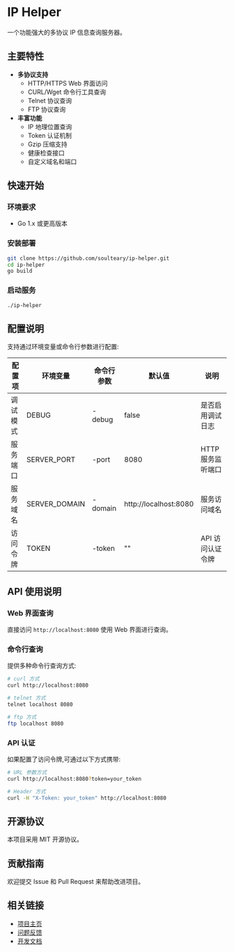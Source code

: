 # IP Helper

一个功能强大的多协议 IP 信息查询服务器。

## 主要特性

- **多协议支持**
  - HTTP/HTTPS Web 界面访问
  - CURL/Wget 命令行工具查询
  - Telnet 协议查询
  - FTP 协议查询
- **丰富功能**
  - IP 地理位置查询
  - Token 认证机制
  - Gzip 压缩支持
  - 健康检查接口
  - 自定义域名和端口

## 快速开始

### 环境要求

- Go 1.x 或更高版本

### 安装部署

```bash
git clone https://github.com/soulteary/ip-helper.git
cd ip-helper
go build
```

### 启动服务

```bash
./ip-helper
```

## 配置说明

支持通过环境变量或命令行参数进行配置:

| 配置项 | 环境变量 | 命令行参数 | 默认值 | 说明 |
|--------|----------|------------|---------|------|
| 调试模式 | DEBUG | -debug | false | 是否启用调试日志 |
| 服务端口 | SERVER_PORT | -port | 8080 | HTTP 服务监听端口 |
| 服务域名 | SERVER_DOMAIN | -domain | http://localhost:8080 | 服务访问域名 |
| 访问令牌 | TOKEN | -token | "" | API 访问认证令牌 |

## API 使用说明

### Web 界面查询

直接访问 `http://localhost:8080` 使用 Web 界面进行查询。

### 命令行查询

提供多种命令行查询方式:

```bash
# curl 方式
curl http://localhost:8080

# telnet 方式  
telnet localhost 8080

# ftp 方式
ftp localhost 8080
```

### API 认证

如果配置了访问令牌,可通过以下方式携带:

```bash
# URL 参数方式
curl http://localhost:8080?token=your_token

# Header 方式
curl -H "X-Token: your_token" http://localhost:8080
```

## 开源协议

本项目采用 MIT 开源协议。

## 贡献指南

欢迎提交 Issue 和 Pull Request 来帮助改进项目。

## 相关链接

- [项目主页](https://github.com/soulteary/ip-helper)
- [问题反馈](https://github.com/soulteary/ip-helper/issues)
- [开发文档](https://github.com/soulteary/ip-helper/wiki)
